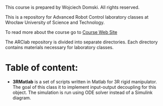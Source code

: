 This course is prepared by Wojciech Domski.
All rights reserved.

This is a repository for Advanced Robot Control laboratory classes 
at Wrocław University of Science and Technology.

To read more about the course go to [Course Web Site](https://edu.domski.pl/kursy/advanced-robot-control/)

The ARClab repository is divided into separate directories. 
Each directory contains materials necessary for laboratory classes.

# Table of content:

- **3RMatlab** is a set of scripts written in Matlab for 3R rigid manipulator. 
The goal of this class it to implement input-output decoupling for 
this object. The simulation is run using ODE solver instead of a 
Simulink diagram.


